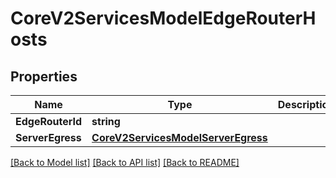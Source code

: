 # CoreV2ServicesModelEdgeRouterHosts

## Properties

Name | Type | Description | Notes
------------ | ------------- | ------------- | -------------
**EdgeRouterId** | **string** |  | 
**ServerEgress** | [**CoreV2ServicesModelServerEgress**](_core_v2_services_model_serverEgress.md) |  | 

[[Back to Model list]](../README.md#documentation-for-models) [[Back to API list]](../README.md#documentation-for-api-endpoints) [[Back to README]](../README.md)


